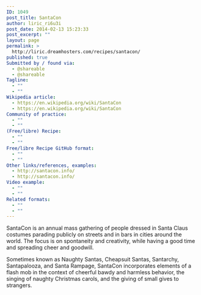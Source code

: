 ```yaml
---
ID: 1049
post_title: SantaCon
author: liric_ri6u3i
post_date: 2014-02-13 15:23:33
post_excerpt: ""
layout: page
permalink: >
  http://liric.dreamhosters.com/recipes/santacon/
published: true
Submitted by / found via:
  - @shareable
  - @shareable
Tagline:
  - ""
  - ""
Wikipedia article:
  - https://en.wikipedia.org/wiki/SantaCon
  - https://en.wikipedia.org/wiki/SantaCon
Community of practice:
  - ""
  - ""
(Free/libre) Recipe:
  - ""
  - ""
Free/libre Recipe GitHub format:
  - ""
  - ""
Other links/references, examples:
  - http://santacon.info/
  - http://santacon.info/
Video example:
  - ""
  - ""
Related formats:
  - ""
  - ""
---
```

SantaCon is an annual mass gathering of people dressed in Santa Claus costumes parading publicly on streets and in bars in cities around the world. The focus is on spontaneity and creativity, while having a good time and spreading cheer and goodwill.

Sometimes known as Naughty Santas, Cheapsuit Santas, Santarchy, Santapalooza, and Santa Rampage, SantaCon incorporates elements of a flash mob in the context of cheerful bawdy and harmless behavior, the singing of naughty Christmas carols, and the giving of small gives to strangers.